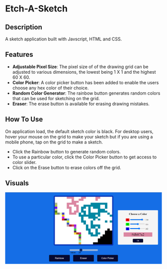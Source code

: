 # Etch-A-Sketch

## Description
A sketch application built with Javscript, HTML and CSS.
## Features
- **Adjustable Pixel Size**: The pixel size of of the drawing grid can be adjusted to various dimensions, the lowest being 1 X 1 and the highest 60 X 60.
- **Color Picker**: A color picker button has been added to enable the users choose any hex color of their choice.
- **Random Color Generator**: The rainbow button generates random colors that can be used for sketching on the grid.
- **Eraser**: The erase button is available for erasing drawing mistakes.
## How To Use
On application load, the default sketch color is black. For desktop users, hover your mouse on the grid to make your sketch but if you are using a mobile phone, tap on the grid to make a sketch.
- Click the Rainbow button to generate random colors. 
- To use a particular color, click the Color Picker button to get access to color slider. 
- Click on the Erase button to erase colors off the grid.
## Visuals
![alt text](https://github.com/adeola-praise/Etch-A-Sketch/blob/main/images/demoImg.png "UI Screenshot")

